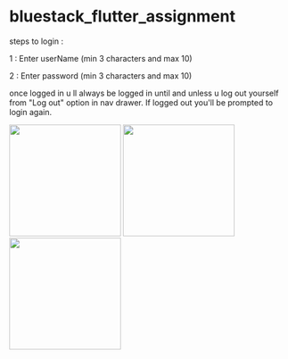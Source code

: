 # bluestack_flutter_assignment


<P>
  steps to login : 
  
  1 : Enter userName (min 3 characters and max 10) 
  
</P>

<P>
  
  2 : Enter password (min 3 characters and max 10)
  
  </p>
  
  <p>
  
  once logged in u ll always be logged in until and unless u log out yourself from "Log out" option in nav drawer. If logged out you'll be prompted to login again.
  
 </P>

<p float="left">
  <img src="project image/login.jpg" width="200" />
  <img src="project image/homescreen.jpg" width="200" />
  <img src="project image/gif v2.gif" width="200" />
</p>
